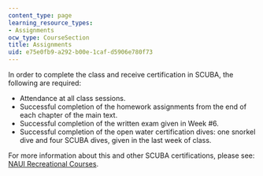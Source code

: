 ```yaml
---
content_type: page
learning_resource_types:
- Assignments
ocw_type: CourseSection
title: Assignments
uid: e75e0fb9-a292-b00e-1caf-d5906e780f73
---
```


In order to complete the class and receive certification in SCUBA, the following are required:

*   Attendance at all class sessions.
*   Successful completion of the homework assignments from the end of each chapter of the main text.
*   Successful completion of the written exam given in Week #6.
*   Successful completion of the open water certification dives: one snorkel dive and four SCUBA dives, given in the last week of class.

For more information about this and other SCUBA certifications, please see: [NAUI Recreational Courses](https://members.naui.org/recreational_divers.aspx).